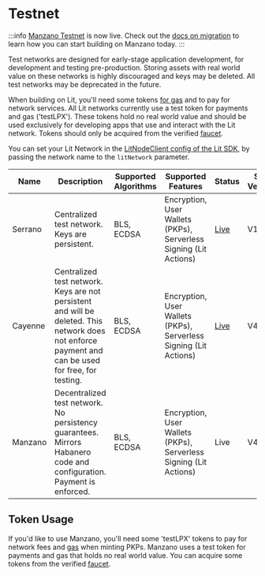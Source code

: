 # Testnet



:::info
[Manzano Testnet](testnet) is now live. Check out the [docs on migration](../migration-guide) to learn how you can start building on Manzano today. 
:::

Test networks are designed for early-stage application development, for development and testing pre-production. Storing assets with real world value on these networks is highly discouraged and keys may be deleted. All test networks may be deprecated in the future. 

When building on Lit, you'll need some tokens [for gas](../rollup.mdx) and to pay for network services. All Lit networks currently use a test token for payments and gas ('testLPX'). These tokens hold no real world value and should be used exclusively for developing apps that use and interact with the Lit network. Tokens should only be acquired from the verified [faucet](https://faucet.litprotocol.com/).

You can set your Lit Network in the [LitNodeClient config of the Lit SDK](../../sdk/installation.md), by passing the network name to the `litNetwork` parameter.

<div class="testnet-networks-table">

| Name | Description | Supported Algorithms | Supported Features | Status | SDK Version | Development status  | Contracts |
| ---- | ----------- | -------------------- | ------------------ | ------ | ----------- | -------------------- | --------- |
| Serrano | Centralized test network. Keys are persistent. | BLS, ECDSA | Encryption, User Wallets (PKPs), Serverless Signing (Lit Actions) | [Live](https://serrano-status.litprotocol.com/) | V1, V2 | Deprecated.  Do not build new apps that use this network. | [serrano](https://github.com/LIT-Protocol/networks/tree/main/serrano) |
| Cayenne | Centralized test network. Keys are not persistent and will be deleted.  This network does not enforce payment and can be used for free, for testing. | BLS, ECDSA | Encryption, User Wallets (PKPs), Serverless Signing (Lit Actions) | [Live](https://cayenne-status.litprotocol.com/) | V4+ | Good to use | [cayenne](https://github.com/LIT-Protocol/networks/tree/main/cayenne) |
| Manzano | Decentralized test network. No persistency guarantees.  Mirrors Habanero code and configuration.  Payment is enforced. | BLS, ECDSA | Encryption, User Wallets (PKPs), Serverless Signing (Lit Actions) | Live | V4+ | Good to use | [manzano](https://github.com/LIT-Protocol/networks/tree/main/manzano) |
 
</div>

## Token Usage
If you'd like to use Manzano, you'll need some 'testLPX' tokens to pay for network fees and [gas](../rollup.mdx) when minting PKPs. Manzano uses a test token for payments and gas that holds no real world value. You can acquire some tokens from the verified [faucet](https://faucet.litprotocol.com/).